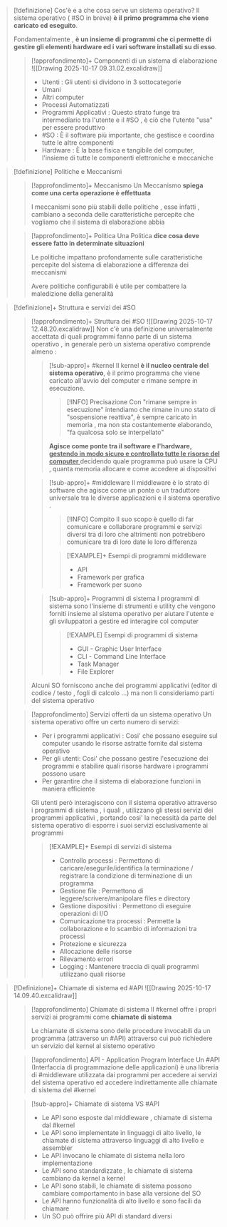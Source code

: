 >[!definizione] Cos'è e a che cosa serve un sistema operativo?
>Il sistema operativo ( #SO in breve) **è il primo programma che viene caricato ed eseguito**.
>
>Fondamentalmente , **è un insieme di programmi che ci permette di gestire gli elementi hardware  ed i vari software installati su di esso**.
>
>>[!approfondimento]+ Componenti di un sistema di elaborazione
>>![[Drawing 2025-10-17 09.31.02.excalidraw]]
>>- Utenti : Gli utenti si dividono in 3 sottocategorie
>>	- Umani 
>>	- Altri computer
>>	- Processi Automatizzati 
>>- Programmi Applicativi : Questo strato funge tra intermediario tra l'utente e il #SO , è ciò che l'utente "usa" per essere produttivo
>>- #SO : È il software più importante, che gestisce e coordina tutte le altre componenti
>>- Hardware : È la base fisica e tangibile del computer, l'insieme di tutte le componenti elettroniche e meccaniche

>[!definizione] Politiche e Meccanismi
>>[!approfondimento]+ Meccanismo
>>Un Meccanismo **spiega come una certa operazione è effettuata**
>>
>>I meccanismi sono più stabili delle politiche , esse infatti , cambiano a seconda delle caratteristiche percepite che vogliamo che il sistema di elaborazione abbia 
>
>>[!approfondimento]+ Politica
>>Una Politica **dice cosa deve essere fatto in determinate situazioni**
>>
>>Le politiche impattano profondamente sulle caratteristiche percepite del sistema di elaborazione a differenza dei meccanismi
>>
>>Avere politiche configurabili è utile per combattere la maledizione della generalità

>[!definizione]+ Struttura e servizi dei #SO 
>>[!approfondimento]+ Struttura dei #SO 
>>![[Drawing 2025-10-17 12.48.20.excalidraw]]
>>Non c'è una definizione universalmente accettata di quali programmi fanno parte di un sistema operativo , in generale però un sistema operativo comprende almeno :
>>>[!sub-appro]+ #kernel
>>>Il kernel **è il nucleo centrale del sistema operativo**, è il primo programma che viene caricato all'avvio del computer e rimane sempre in esecuzione.
>>>
>>>>[!INFO] Precisazione
>>>>Con "rimane sempre in esecuzione" intendiamo che rimane in uno stato di "sospensione reattiva", è sempre caricato in memoria , ma non sta costantemente elaborando, "fa qualcosa solo se interpellato"
>>>
>>>**Agisce come ponte tra il software e l'hardware,<u> gestendo in modo sicuro e controllato tutte le risorse del computer </u>** decidendo quale programma può usare la CPU , quanta memoria allocare e come accedere ai dispositivi
>>
>>>[!sub-appro]+ #middleware
>>>Il middleware è lo strato di software che agisce come un ponte o un traduttore universale tra le diverse applicazioni e il sistema operativo .
>>>
>>>>[!INFO] Compito
>>>>Il suo scopo è quello di far comunicare e collaborare programmi e servizi diversi tra di loro che altrimenti non potrebbero comunicare tra di loro date le loro differenza
>>>
>>>>[!EXAMPLE]+ Esempi di programmi middleware
>>>>- API
>>>>- Framework per grafica
>>>>- Framework per suono
>>
>>>[!sub-appro]+ Programmi di sistema
>>>I programmi di sistema sono l'insieme di strumenti e utility che vengono forniti insieme al sistema operativo per aiutare l'utente e gli sviluppatori a gestire ed interagire col computer
>>>
>>>>[!EXAMPLE] Esempi di programmi di sistema
>>>>- GUI - Graphic User Interface 
>>>>- CLI - Command Line Interface
>>>>- Task Manager
>>>>- File Explorer
>>
>>Alcuni SO forniscono anche dei programmi applicativi (editor di codice  / testo , fogli di calcolo ...) ma non li consideriamo parti del sistema operativo
>
>>[!approfondimento] Servizi offerti da un sistema operativo
>>Un sistema operativo offre un certo numero di servizi:
>>- Per i programmi applicativi : Cosi' che possano eseguire sul computer usando le risorse astratte fornite dal sistema operativo
>>- Per gli utenti: Cosi' che possano gestire l'esecuzione dei programmi e stabilire quali risorse hardware i programmi possono usare
>>- Per garantire che il sistema di elaborazione funzioni in maniera efficiente
>>  
>>Gli utenti però interagiscono con il sistema operativo attraverso i programmi di sistema , i quali , utilizzano gli stessi servizi dei programmi applicativi , portando cosi' la necessità da parte del sistema operativo di esporre i suoi servizi esclusivamente ai programmi
>>
>>>[!EXAMPLE]+ Esempi di servizi di sistema
>>>- Controllo processi : Permettono di caricare/esegurile/identifica la terminazione / registrare la condizione di terminazione di un programma
>>>- Gestione file : Permettono di leggere/scrivere/manipolare files e directory
>>>- Gestione dispositivi : Permettono di eseguire operazioni di I/O
>>>- Comunicazione tra processi : Permette la collaborazione e lo scambio di informazioni tra processi
>>>- Protezione e sicurezza
>>>- Allocazione delle risorse
>>>- Rilevamento errori
>>>- Logging : Mantenere traccia di quali programmi utilizzano quali risorse

>[!Definizione]+ Chiamate di sistema ed #API 
>![[Drawing 2025-10-17 14.09.40.excalidraw]]
>>[!approfondimento] Chiamate di sistema
>>Il #kernel offre i propri servizi ai programmi come **chiamate di sistema**
>>
>>Le chiamate di sistema sono delle procedure invocabili da un programma (attraverso un #API) attraverso cui può richiedere un servizio del kernel al sistemo operativo
>
>>[!approfondimento] API - Application Program Interface
>>Un #API (Interfaccia di programmazione delle applicazioni) è una libreria di #middleware utilizzata dai programmi per accedere ai servizi del sistema operativo ed accedere indirettamente alle chiamate di sistema del #kernel 
>
>>[!sub-appro]+ Chiamate di sistema VS #API 
>>- Le API sono esposte dal middleware , chiamate di sistema dal #kernel 
>>- Le API sono implementate in linguaggi di alto livello, le chiamate di sistema attraverso linguaggi di alto livello e assembler
>>- Le API invocano le chiamate di sistema nella loro implementazione
>>- Le API sono standardizzate , le chiamate di sistema cambiano da kernel a kernel
>>- Le API sono stabili, le chiamate di sistema possono cambiare comportamento in base alla versione del SO
>>- Le API hanno funzionalità di alto livello e sono facili da chiamare
>>- Un SO può offrire più API di standard diversi